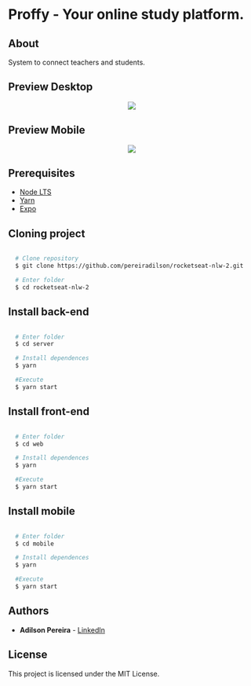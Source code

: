 # Proffy - Your online study platform.

## About

System to connect teachers and students.

## Preview Desktop

<div align="center">
  <img src="https://ik.imagekit.io/rlpwchithd/Captura_de_Tela_2020-08-05_a_s_22.52.43_7c-R31q1r.png">
</div>

## Preview Mobile

<div align="center">
  <img src="https://ik.imagekit.io/rlpwchithd/Captura_de_Tela_2020-08-09_a_s_18.37.47_1IvmuuwiW.png">
</div>

## Prerequisites

- [Node LTS](https://nodejs.org/en/)
- [Yarn](https://classic.yarnpkg.com/pt-BR/)
- [Expo](https://docs.expo.io/)

## Cloning project

```bash

  # Clone repository
  $ git clone https://github.com/pereiradilson/rocketseat-nlw-2.git

  # Enter folder
  $ cd rocketseat-nlw-2

```

## Install back-end

```bash

  # Enter folder
  $ cd server

  # Install dependences
  $ yarn

  #Execute
  $ yarn start

```

## Install front-end

```bash

  # Enter folder
  $ cd web

  # Install dependences
  $ yarn

  #Execute
  $ yarn start

```

## Install mobile

```bash

  # Enter folder
  $ cd mobile

  # Install dependences
  $ yarn

  #Execute
  $ yarn start

```

## Authors

* **Adilson Pereira** - [LinkedIn](https://www.linkedin.com/in/pereiradilson/)

## License

This project is licensed under the MIT License.